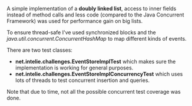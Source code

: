 
A simple implementation of a **doubly linked list**, access to inner fields instead of method calls and less code (compared to the Java Concurrent Framework) was used for performance gain on big lists.

To ensure thread-safe I've used synchronized blocks and the *java.util.concurrent.ConcurrentHashMap* to map different kinds of events.

There are two test classes:

 - **net.intelie.challenges.EventStoreImplTest** which makes sure the implementation is working for general purposes.
 - **net.intelie.challenges.EventStoreImplConcurrencyTest** which uses lots of threads to test concurrent insertion and queries.

Note that due to time, not all the possible concurrent test coverage was done.
